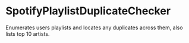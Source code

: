 # SpotifyPlaylistDuplicateChecker
Enumerates users playlists and locates any duplicates across them, also lists top 10 artists.
